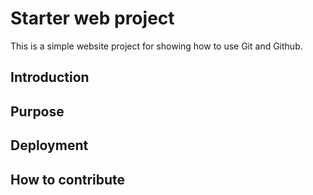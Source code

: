 
# Starter web project


This is a simple website project for showing how to use Git and Github.

## Introduction


## Purpose


## Deployment


## How to contribute


